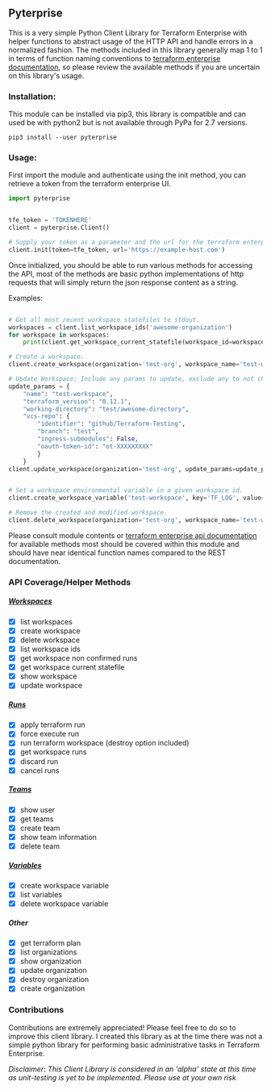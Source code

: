 ## Pyterprise

This is a very simple Python Client Library for Terraform Enterprise with helper functions to abstract usage of the HTTP 
API and handle errors in a normalized fashion. 
The methods included in this library generally map 1 to 1 in terms of function naming conventions to 
[terraform enterprise documentation](https://www.terraform.io/docs/cloud/api/), so please review the available methods if you are uncertain on this library's usage.

### Installation:
This module can be installed via pip3, this library is compatible and can used be with python2 but is not available through PyPa for 2.7 versions.

`pip3 install --user pyterprise`

### Usage:

First import the module and authenticate using the init method, you can retrieve a token from the terraform enterprise UI.
```python
import pyterprise


tfe_token = 'TOKENHERE'
client = pyterprise.Client()

# Supply your token as a parameter and the url for the terraform enterprise server.
client.init(token=tfe_token, url='https://example-host.com')
```


Once initialized, you should be able to run various methods for accessing the API, most of the methods are basic python implementations 
of http requests that will simply return the json response content as a string.

Examples:
```python

# Get all most recent workspace statefiles to stdout.
workspaces = client.list_workspace_ids('awesome-organization')
for workspace in workspaces:
    print(client.get_workspace_current_statefile(workspace_id=workspace))

# Create a workspace.
client.create_workspace(organization='test-org', workspace_name='test-workspace')

# Update Workspace: Include any params to update, exclude any to not change.
update_params = {
    "name": "test-workspace",
    "terraform_version": "0.12.1",
    "working-directory": "test/awesome-directory",
    "vcs-repo": {
        "identifier": "github/Terraform-Testing",
        "branch": "test",
        "ingress-submodules": False,
        "oauth-token-id": "ot-XXXXXXXXX"
        }
    }
client.update_workspace(organization='test-org', update_params=update_params)


# Set a workspace environmental variable in a given workspace id.
client.create_workspace_variable('test-workspace', key='TF_LOG', value='DEBUG')

# Remove the created and modified workspace.
client.delete_workspace(organization='test-org', workspace_name='test-workspace')
```

Please consult module contents or [terraform enterprise api documentation](https://www.terraform.io/docs/cloud/api/) for
available methods most should be covered within this module and should have near identical function names compared to 
the REST documentation.


### API Coverage/Helper Methods

##### [Workspaces](https://www.terraform.io/docs/enterprise/api/workspaces.html)
- [x] list workspaces
- [x] create workspace
- [x] delete workspace
- [x] list workspace ids
- [x] get workspace non confirmed runs
- [x] get workspace current statefile
- [x] show workspace
- [x] update workspace

##### [Runs](https://www.terraform.io/docs/enterprise/api/run.html)
- [x] apply terraform run 
- [x] force execute run
- [x] run terraform workspace (destroy option included)
- [x] get workspace runs
- [x] discard run
- [x] cancel runs

##### [Teams](https://www.terraform.io/docs/enterprise/api/teams.html)
- [x] show user
- [x] get teams
- [x] create team
- [x] show team information
- [x] delete team

##### [Variables](https://www.terraform.io/docs/enterprise/api/variables.html)
- [x] create workspace variable
- [x] list variables
- [x] delete workspace variable

##### Other
- [x] get terraform plan
- [x] list organizations
- [x] show organization
- [x] update organization
- [x] destroy organization
- [x] create organization

### Contributions
Contributions are extremely appreciated! Please feel free to do so to improve this client library. I created this library
as at the time there was not a simple python library for performing basic administrative tasks in Terraform Enterprise.

*Disclaimer*: *This Client Library is considered in an 'alpha' state at this time as unit-testing is yet to be implemented. Please use at your own risk*
